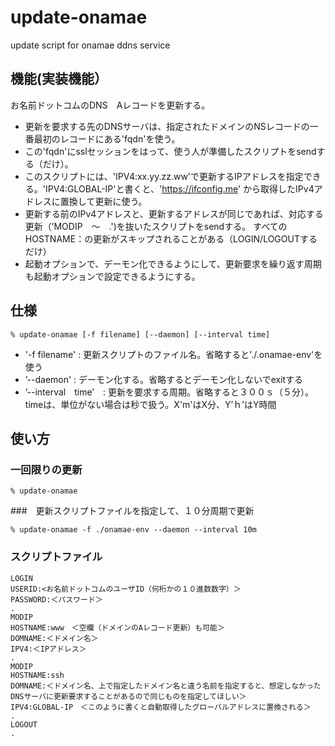 # update-onamae
update script for onamae ddns service

## 機能(実装機能）
お名前ドットコムのDNS　Aレコードを更新する。
- 更新を要求する先のDNSサーバは、指定されたドメインのNSレコードの一番最初のレコードにある'fqdn'を使う。
- この'fqdn'にsslセッションをはって、使う人が準備したスクリプトをsendする（だけ）。
- このスクリプトには、'IPV4:xx.yy.zz.ww'で更新するIPアドレスを指定できる。'IPV4:GLOBAL-IP'と書くと、'https://ifconfig.me'
から取得したIPv4アドレスに置換して更新に使う。
- 更新する前のIPv4アドレスと、更新するアドレスが同じであれば、対応する更新（’MODIP　〜　.')を抜いたスクリプトをsendする。
すべてのHOSTNAME：の更新がスキップされることがある（LOGIN/LOGOUTするだけ）
- 起動オプションで、デーモン化できるようにして、更新要求を繰り返す周期も起動オプションで設定できるようにする。

## 仕様

```
% update-onamae [-f filename] [--daemon] [--interval time]
```
- '-f filename' : 更新スクリプトのファイル名。省略すると'./.onamae-env'を使う
- ’--daemon' : デーモン化する。省略するとデーモン化しないでexitする
- ’--interval　time’　: 更新を要求する周期。省略すると３００ｓ（５分）。timeは、単位がない場合は秒で扱う。X'm'はX分、Y’ｈ’はY時間

## 使い方
### 一回限りの更新
```
% update-onamae
```
###　更新スクリプトファイルを指定して、１０分周期で更新
```
% update-onamae -f ./onamae-env --daemon --interval 10m
```
### スクリプトファイル

```
LOGIN
USERID:<お名前ドットコムのユーザID（何桁かの１０進数数字）＞
PASSWORD:＜パスワード＞
.
MODIP
HOSTNAME:www　＜空欄（ドメインのAレコード更新）も可能＞
DOMNAME:＜ドメイン名＞
IPV4:＜IPアドレス＞
.
MODIP
HOSTNAME:ssh
DOMNAME:＜ドメイン名、上で指定したドメイン名と違う名前を指定すると、想定しなかったDNSサーバに更新要求することがあるので同じものを指定してほしい＞
IPV4:GLOBAL-IP　＜このように書くと自動取得したグローバルアドレスに置換される＞
.
LOGOUT
.
```
